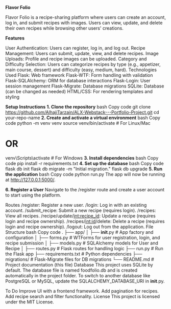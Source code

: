 **Flavor Folio**

Flavor Folio is a recipe-sharing platform where users can create an account, log in, and submit recipes with images. Users can view, update, and delete their own recipes while browsing other users' creations.

**Features**

User Authentication: Users can register, log in, and log out.
Recipe Management: Users can submit, update, view, and delete recipes.
Image Uploads: Profile and recipe images can be uploaded.
Category and Difficulty Selection: Users can categorize recipes by type (e.g., appetizer, main course, dessert) and difficulty (easy, medium, hard).
Technologies Used
Flask: Web framework
Flask-WTF: Form handling with validation
Flask-SQLAlchemy: ORM for database interactions
Flask-Login: User session management
Flask-Migrate: Database migrations
SQLite: Database (can be changed as needed)
HTML/CSS: For rendering templates and styling

**Setup Instructions**
**1. Clone the repository**
bash
Copy code
git clone https://github.com/AlhajiTarzain/ALX-Webstack---Portfolio-Project.git
cd your-repo-name
**2. Create and activate a virtual environment**
bash
Copy code
python -m venv venv
source venv/bin/activate  # For Linux/Mac
# OR
venv\Scripts\activate  # For Windows
**3. Install dependencies**
bash
Copy code
pip install -r requirements.txt
**4. Set up the database**
bash
Copy code
flask db init
flask db migrate -m "Initial migration."
flask db upgrade
**5. Run the application**
bash
Copy code
python run.py
The app will now be running at http://127.0.0.1:5000/.

**6. Register a User**
Navigate to the /register route and create a user account to start using the platform.

Routes
/register: Register a new user.
/login: Log in with an existing account.
/submit_recipe: Submit a new recipe (requires login).
/recipes: View all recipes.
/recipe/update/<int:recipe_id>: Update a recipe (requires login and recipe ownership).
/recipes/<int:id>/delete: Delete a recipe (requires login and recipe ownership).
/logout: Log out from the application.
File Structure
bash
Copy code
.
├── app/
│   ├── __init__.py          # App factory and configuration
│   ├── forms.py             # WTForms for user registration, login, and recipe submission
│   ├── models.py            # SQLAlchemy models for User and Recipe
│   ├── routes.py            # Flask routes for handling logic
├── run.py                   # Run the Flask app
├── requirements.txt         # Python dependencies
├── migrations/              # Flask-Migrate files for DB migrations
└── README.md                # Project documentation (this file)
Database
This project uses SQLite by default. The database file is named foodfolio.db and is created automatically in the project folder. To switch to another database like PostgreSQL or MySQL, update the SQLALCHEMY_DATABASE_URI in __init__.py.

To Do
Improve UI with a frontend framework.
Add pagination for recipes.
Add recipe search and filter functionality.
License
This project is licensed under the MIT License.
